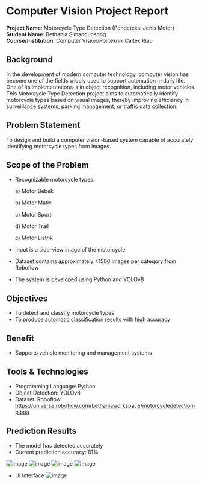 # Computer Vision Project Report

**Project Name**: Motorcycle Type Detection (Pendeteksi Jenis Motor)        
**Student Name**: Bethania Simangunsong  
**Course/Institution**: Computer Vision/Politeknik Caltex Riau  

## Background
In the development of modern computer technology, computer vision has become one of the fields widely used to support automation in daily life. One of its implementations is in object recognition, including motor vehicles. This Motorcycle Type Detection project aims to automatically identify motorcycle types based on visual images, thereby improving efficiency in surveillance systems, parking management, or traffic data collection.

## Problem Statement
To design and build a computer vision-based system capable of accurately identifying motorcycle types from images.

## Scope of the Problem
- Recognizable motorcycle types:
  
    a) Motor Bebek
  
    b) Motor Matic
  
    c) Motor Sport
  
    d) Motor Trail
  
    e) Motor Listrik
  

- Input is a side-view image of the motorcycle
- Dataset contains approximately ±1500 images per category from Roboflow
- The system is developed using Python and YOLOv8
  
## Objectives
- To detect and classify motorcycle types
- To produce automatic classification results with high accuracy

## Benefit
- Supports vehicle monitoring and management systems

## Tools & Technologies
- Programming Language: Python
- Object Detection: YOLOv8
- Dataset: Roboflow https://universe.roboflow.com/bethaniaworkspace/motorcycledetection-plboa

## Prediction Results
- The model has detected accurately
- Current prediction accuracy: 81%
  
![image](https://github.com/user-attachments/assets/796c9e0d-7d06-4659-baad-22ba4b47530b)
![image](https://github.com/user-attachments/assets/0bd2f291-ecad-4471-92de-a0c2a29ec615)
![image](https://github.com/user-attachments/assets/18907cba-8baa-4248-8069-d6f0e8049ce0)
![image](https://github.com/user-attachments/assets/37341a6d-a66f-4cd0-9ef7-f275acdc5fe4)






- UI Interface
 ![image](https://github.com/user-attachments/assets/f086b649-6de0-4333-8803-cdc1f3b65992)



